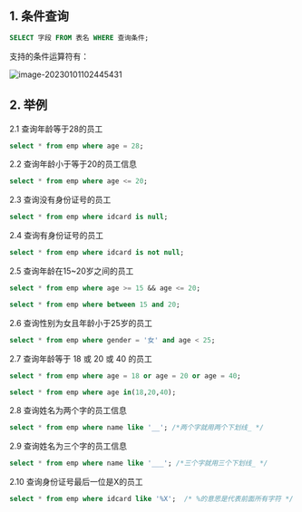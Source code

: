 ## 1. 条件查询

```sql
SELECT 字段 FROM 表名 WHERE 查询条件;
```

支持的条件运算符有：

![image-20230101102445431](C:\Users\DELL\Desktop\日常学习笔记\dailyStudyNote\mysql学习\src\picture\image-20230101102445431.png)

## 2. 举例

2.1 查询年龄等于28的员工

```sql
select * from emp where age = 28;
```

2.2 查询年龄小于等于20的员工信息

```sql
select * from emp where age <= 20;
```

2.3 查询没有身份证号的员工

```sql
select * from emp where idcard is null;
```

2.4 查询有身份证号的员工

```sql
select * from emp where idcard is not null;
```

2.5 查询年龄在15~20岁之间的员工

```sql
select * from emp where age >= 15 && age <= 20;
```

```sql
select * from emp where between 15 and 20;
```

2.6 查询性别为女且年龄小于25岁的员工

```sql
select * from emp where gender = '女' and age < 25;
```

2.7 查询年龄等于 18 或 20 或 40 的员工

```sql
select * from emp where age = 18 or age = 20 or age = 40;
```

```sql
select * from emp where age in(18,20,40);
```

2.8 查询姓名为两个字的员工信息

```sql
select * from emp where name like '__'; /*两个字就用两个下划线_ */
```

2.9 查询姓名为三个字的员工信息

```sql
select * from emp where name like '___'; /*三个字就用三个下划线_ */
```

2.10 查询身份证号最后一位是X的员工

```sql
select * from emp where idcard like '%X';  /* %的意思是代表前面所有字符 */
```

